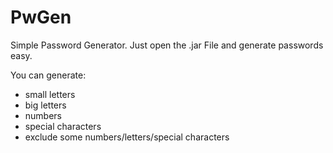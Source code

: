 # PwGen
Simple Password Generator.
 Just open the .jar File and generate passwords easy.

You can generate: 
 - small letters
 - big letters
 - numbers
 - special characters
 - exclude some numbers/letters/special characters
